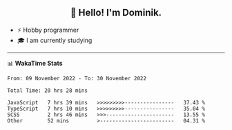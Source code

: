 <h2 align="center">👋 Hello! I'm Dominik.</h2>

- ⚡ Hobby programmer
- 🎓 I am currently studying

---
📊 **WakaTime Stats**
<!--START_SECTION:waka-->

```text
From: 09 November 2022 - To: 30 November 2022

Total Time: 20 hrs 28 mins

JavaScript   7 hrs 39 mins   >>>>>>>>>----------------   37.43 %
TypeScript   7 hrs 10 mins   >>>>>>>>>----------------   35.04 %
SCSS         2 hrs 46 mins   >>>----------------------   13.55 %
Other        52 mins         >------------------------   04.31 %
```

<!--END_SECTION:waka-->
